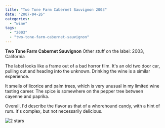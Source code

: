 ```yaml
---
title: "Two Tone Farm Cabernet Sauvignon 2003"
date: "2007-04-26"
categories:
  - "wine"
tags:
  - "2003"
  - "two-tone-farm-cabernet-sauvignon"
---
```


**Two Tone Farm Cabernet Sauvignon** Other stuff on the label: 2003, California

The label looks like a frame out of a bad horror film. It's an old two door car, pulling out and heading into the unknown. Drinking the wine is a similar experience.

It smells of licorice and palm trees, which is very unusual in my limited wine tasting career. The spice is somewhere on the pepper tree between cayenne and paprika.

Overall, I'd describe the flavor as that of a whorehound candy, with a hint of rum. It's complex, but not necessarily delicious.

![2 stars](http://www.rebeccagomezfarrell.com/wp-content/uploads/2009/02/rating_chicken11.gif "rating_chicken11")
